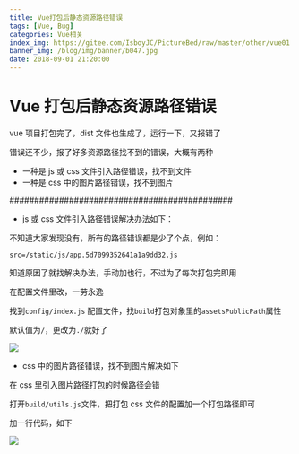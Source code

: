 ```yaml
---
title: Vue打包后静态资源路径错误
tags: [Vue, Bug]
categories: Vue相关
index_img: https://gitee.com/IsboyJC/PictureBed/raw/master/other/vue01.jpg
banner_img: /blog/img/banner/b047.jpg
date: 2018-09-01 21:20:00
---
```


# Vue 打包后静态资源路径错误

vue 项目打包完了，dist 文件也生成了，运行一下，又报错了

错误还不少，报了好多资源路径找不到的错误，大概有两种

- 一种是 js 或 css 文件引入路径错误，找不到文件
- 一种是 css 中的图片路径错误，找不到图片

#############################################

- js 或 css 文件引入路径错误解决办法如下：

不知道大家发现没有，所有的路径错误都是少了个点，例如：

`src=/static/js/app.5d7099352641a1a9dd32.js`

知道原因了就找解决办法，手动加也行，不过为了每次打包完即用

在配置文件里改，一劳永逸

找到`config/index.js` 配置文件，找`build`打包对象里的`assetsPublicPath`属性

默认值为`/`，更改为`./`就好了

![](https://gitee.com/IsboyJC/PictureBed/raw/master/other/20190401001.png)

- css 中的图片路径错误，找不到图片解决如下

在 css 里引入图片路径打包的时候路径会错

打开`build/utils.js`文件，把打包 css 文件的配置加一个打包路径即可

加一行代码，如下

![](https://gitee.com/IsboyJC/PictureBed/raw/master/other/20190401002.png)

